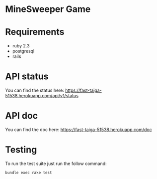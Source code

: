 # MineSweeper Game

# Requirements
- ruby 2.3
- postgresql
- rails

# API status
You can find the status here: https://fast-taiga-51538.herokuapp.com/api/v1/status

# API doc
You can find the doc here: https://fast-taiga-51538.herokuapp.com/doc

# Testing
To run the test suite just run the follow command:

`bundle exec rake test`
